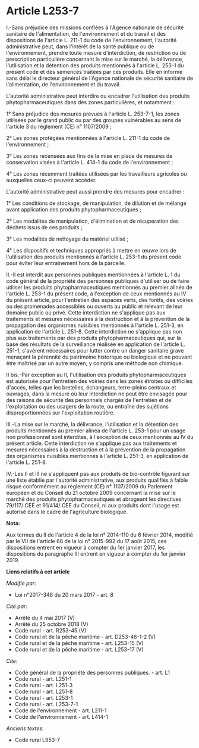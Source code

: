 # Article L253-7

I.-Sans préjudice des missions confiées à l'Agence nationale de sécurité sanitaire de l'alimentation, de l'environnement et
du travail et des dispositions de l'article L. 211-1 du code de l'environnement, l'autorité administrative peut, dans
l'intérêt de la santé publique ou de l'environnement, prendre toute mesure d'interdiction, de restriction ou de prescription
particulière concernant la mise sur le marché, la délivrance, l'utilisation et la détention des produits mentionnés à
l'article L. 253-1 du présent code et des semences traitées par ces produits. Elle en informe sans délai le directeur général
de l'Agence nationale de sécurité sanitaire de l'alimentation, de l'environnement et du travail.

L'autorité administrative peut interdire ou encadrer l'utilisation des produits phytopharmaceutiques dans des zones
particulières, et notamment :

1° Sans préjudice des mesures prévues à l'article L. 253-7-1, les zones utilisées par le grand public ou par des groupes
vulnérables au sens de l'article 3 du règlement (CE) n° 1107/2009 ;

2° Les zones protégées mentionnées à l'article L. 211-1 du code de l'environnement ;

3° Les zones recensées aux fins de la mise en place de mesures de conservation visées à l'article L. 414-1 du code de
l'environnement ;

4° Les zones récemment traitées utilisées par les travailleurs agricoles ou auxquelles ceux-ci peuvent accéder.

L'autorité administrative peut aussi prendre des mesures pour encadrer :

1° Les conditions de stockage, de manipulation, de dilution et de mélange avant application des produits
phytopharmaceutiques ;

2° Les modalités de manipulation, d'élimination et de récupération des déchets issus de ces produits ;

3° Les modalités de nettoyage du matériel utilisé ;

4° Les dispositifs et techniques appropriés à mettre en œuvre lors de l'utilisation des produits mentionnés à l'article L.
253-1 du présent code pour éviter leur entraînement hors de la parcelle.

II.-Il est interdit aux personnes publiques mentionnées à l'article L. 1 du code général de la propriété des personnes
publiques d'utiliser ou de faire utiliser les produits phytopharmaceutiques mentionnés au premier alinéa de l'article L.
253-1 du présent code, à l'exception de ceux mentionnés au IV du présent article, pour l'entretien des espaces verts, des
forêts, des voiries ou des promenades accessibles ou ouverts au public et relevant de leur domaine public ou privé. Cette
interdiction ne s'applique pas aux traitements et mesures nécessaires à la destruction et à la prévention de la propagation
des organismes nuisibles mentionnés à l'article L. 251-3, en application de l'article L. 251-8. Cette interdiction ne
s'applique pas non plus aux traitements par des produits phytopharmaceutiques qui, sur la base des résultats de la
surveillance réalisée en application de l'article L. 251-1, s'avèrent nécessaires pour lutter contre un danger sanitaire
grave menaçant la pérennité du patrimoine historique ou biologique et ne pouvant être maîtrisé par un autre moyen, y compris
une méthode non chimique.

II bis.-Par exception au II, l'utilisation des produits phytopharmaceutiques est autorisée pour l'entretien des voiries dans
les zones étroites ou difficiles d'accès, telles que les bretelles, échangeurs, terre-pleins centraux et ouvrages, dans la
mesure où leur interdiction ne peut être envisagée pour des raisons de sécurité des personnels chargés de l'entretien et de
l'exploitation ou des usagers de la route, ou entraîne des sujétions disproportionnées sur l'exploitation routière.

III.-La mise sur le marché, la délivrance, l'utilisation et la détention des produits mentionnés au premier alinéa de
l'article L. 253-1 pour un usage non professionnel sont interdites, à l'exception de ceux mentionnés au IV du présent
article. Cette interdiction ne s'applique pas aux traitements et mesures nécessaires à la destruction et à la prévention de
la propagation des organismes nuisibles mentionnés à l'article L. 251-3, en application de l'article L. 251-8.

IV.-Les II et III ne s'appliquent pas aux produits de bio-contrôle figurant sur une liste établie par l'autorité
administrative, aux produits qualifiés à faible risque conformément au règlement (CE) n° 1107/2009 du Parlement européen et
du Conseil du 21 octobre 2009 concernant la mise sur le marché des produits phytopharmaceutiques et abrogeant les directives
79/117/ CEE et 91/414/ CEE du Conseil, ni aux produits dont l'usage est autorisé dans le cadre de l'agriculture biologique.

**Nota:**

Aux termes du II de l'article 4 de la loi n° 2014-110 du 6 février 2014, modifié par le VII de l'article 68 de la loi n°
2015-992 du 17 août 2015, ces dispositions entrent en vigueur à compter du 1er janvier 2017, les dispositions du paragraphe
III entrent en vigueur à compter du 1er janvier 2019.

**Liens relatifs à cet article**

_Modifié par_:

  - Loi n°2017-348 du 20 mars 2017 - art. 8

_Cité par_:

  - Arrêté du 4 mai 2017 (V)
  - Arrêté du 25 octobre 2018 (V)
  - Code rural - art. R253-45 (V)
  - Code rural et de la pêche maritime - art. D253-46-1-2 (V)
  - Code rural et de la pêche maritime - art. L253-15 (V)
  - Code rural et de la pêche maritime - art. L253-17 (V)

_Cite_:

  - Code général de la propriété des personnes publiques. - art. L1
  - Code rural - art. L251-1
  - Code rural - art. L251-3
  - Code rural - art. L251-8
  - Code rural - art. L253-1
  - Code rural - art. L253-7-1
  - Code de l'environnement - art. L211-1
  - Code de l'environnement - art. L414-1

_Anciens textes_:

  - Code rural L953-7
